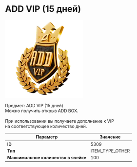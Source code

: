 # ADD VIP (15 дней)

![Item Image](../img/5309.webp?raw=true)

Предмет: ADD VIP (15 дней)<br>Можно получить открыв ADD BOX.<br><br>При использовании вы получаете дополнение к VIP<br>на соответствующее количество дней.


| Параметр | Значение |
|----------|----------|
| **ID** | 5309 |
| **Тип** | ITEM_TYPE_OTHER |
| **Максимальное количество в ячейке** | 100 |

